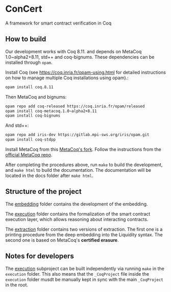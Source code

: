 # ConCert

A framework for smart contract verification in Coq

## How to build


Our development works with Coq 8.11. and depends on MetaCoq 1.0~alpha2+8.11,
std++ and coq-bignums. These dependencies can be installed through `opam`.

Install Coq (see https://coq.inria.fr/opam-using.html for detailed instructions on how to manage
multiple Coq installations using opam).:

```bash
opam install coq.8.11
```

Then MetaCoq and bignums:

```bash
opam repo add coq-released https://coq.inria.fr/opam/released
opam install coq-metacoq.1.0~alpha2+8.11
opam install coq-bignums
```
And std++:

```bash
opam repo add iris-dev https://gitlab.mpi-sws.org/iris/opam.git
opam install coq-stdpp
```

Install MetaCoq from this [MetaCoq's fork](https://github.com/annenkov/template-coq/tree/coq-8.11-erase-annotated). Follow the instructions from the [official MetaCoq repo](https://github.com/MetaCoq/metacoq#installing-from-github-repository-for-developers).

After completing the procedures above, run `make` to build the development, and
`make html` to build the documentation. The documentation will be located in the
docs folder after `make html`.

## Structure of the project

The [embedding](embedding/) folder contains the development of the embedding.

The [execution](execution/) folder contains the formalization of the smart
contract execution layer, which allows reasoning about interacting contracts.

The [extraction](extraction/) folder contains two versions of extraction. The first one is a printing procedure from the deep embedding into the Liquidity syntax. The second one is based on MetaCoq's **certified erasure**.


## Notes for developers

The [execution](execution/) subproject can be built independently via running `make` in the `execution` folder. This also means that the `_CoqProject` file inside the `execution` folder musdt be manually kept in sync with the main `_CoqProject` in the root.
